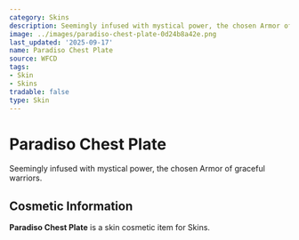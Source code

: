 ```yaml
---
category: Skins
description: Seemingly infused with mystical power, the chosen Armor of graceful warriors.
image: ../images/paradiso-chest-plate-0d24b8a42e.png
last_updated: '2025-09-17'
name: Paradiso Chest Plate
source: WFCD
tags:
- Skin
- Skins
tradable: false
type: Skin
---
```


# Paradiso Chest Plate

Seemingly infused with mystical power, the chosen Armor of graceful warriors.

## Cosmetic Information

**Paradiso Chest Plate** is a skin cosmetic item for Skins.

